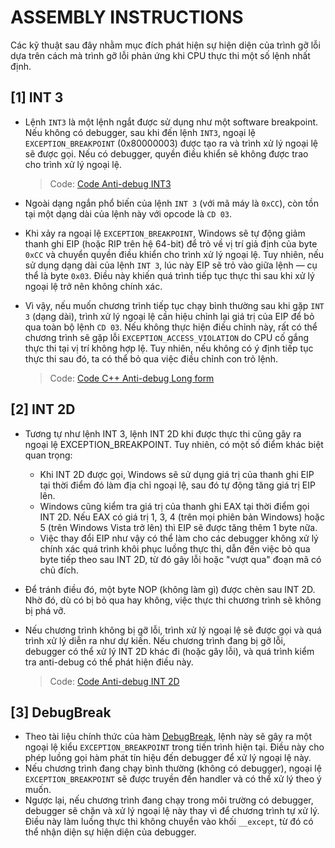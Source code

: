 # ASSEMBLY INSTRUCTIONS
Các kỹ thuật sau đây nhằm mục đích phát hiện sự hiện diện của trình gỡ lỗi dựa trên cách mà trình gỡ lỗi phản ứng khi CPU thực thi một số lệnh nhất định.

## **[1] INT 3**
- Lệnh `INT3` là một lệnh ngắt được sử dụng như một software breakpoint. Nếu không có debugger, sau khi đến lệnh `INT3`, ngoại lệ `EXCEPTION_BREAKPOINT` (0x80000003) được tạo ra và trình xử lý ngoại lệ sẽ được gọi. Nếu có debugger, quyền điều khiển sẽ không được trao cho trình xử lý ngoại lệ.
  
  > Code: [Code Anti-debug INT3](Anti-debug_INT3/int3.c)

- Ngoài dạng ngắn phổ biến của lệnh `INT 3` (với mã máy là `0xCC`), còn tồn tại một dạng dài của lệnh này với opcode là `CD 03`.
- Khi xảy ra ngoại lệ `EXCEPTION_BREAKPOINT`, Windows sẽ tự động giảm thanh ghi EIP (hoặc RIP trên hệ 64-bit) để trỏ về vị trí giả định của byte `0xCC` và chuyển quyền điều khiển cho trình xử lý ngoại lệ. Tuy nhiên, nếu sử dụng dạng dài của lệnh `INT 3`, lúc này EIP sẽ trỏ vào giữa lệnh — cụ thể là byte `0x03`. Điều này khiến quá trình tiếp tục thực thi sau khi xử lý ngoại lệ trở nên không chính xác.
- Vì vậy, nếu muốn chương trình tiếp tục chạy bình thường sau khi gặp `INT 3` (dạng dài), trình xử lý ngoại lệ cần hiệu chỉnh lại giá trị của EIP để bỏ qua toàn bộ lệnh `CD 03`. Nếu không thực hiện điều chỉnh này, rất có thể chương trình sẽ gặp lỗi `EXCEPTION_ACCESS_VIOLATION` do CPU cố gắng thực thi tại vị trí không hợp lệ. Tuy nhiên, nếu không có ý định tiếp tục thực thi sau đó, ta có thể bỏ qua việc điều chỉnh con trỏ lệnh.
  
  > Code: [Code C++ Anti-debug Long form](Anti-debug_Long-form/anti-debug_long-form.cpp)

## **[2] INT 2D**
- Tương tự như lệnh INT 3, lệnh INT 2D khi được thực thi cũng gây ra ngoại lệ EXCEPTION_BREAKPOINT. Tuy nhiên, có một số điểm khác biệt quan trọng:
  - Khi INT 2D được gọi, Windows sẽ sử dụng giá trị của thanh ghi EIP tại thời điểm đó làm địa chỉ ngoại lệ, sau đó tự động tăng giá trị EIP lên.
  - Windows cũng kiểm tra giá trị của thanh ghi EAX tại thời điểm gọi INT 2D. Nếu EAX có giá trị 1, 3, 4 (trên mọi phiên bản Windows) hoặc 5 (trên Windows Vista trở lên) thì EIP sẽ được tăng thêm 1 byte nữa.
  - Việc thay đổi EIP như vậy có thể làm cho các debugger không xử lý chính xác quá trình khôi phục luồng thực thi, dẫn đến việc bỏ qua byte tiếp theo sau INT 2D, từ đó gây lỗi hoặc "vượt qua" đoạn mã có chủ đích.
- Để tránh điều đó, một byte NOP (không làm gì) được chèn sau INT 2D. Nhờ đó, dù có bị bỏ qua hay không, việc thực thi chương trình sẽ không bị phá vỡ.
- Nếu chương trình không bị gỡ lỗi, trình xử lý ngoại lệ sẽ được gọi và quá trình xử lý diễn ra như dự kiến. Nếu chương trình đang bị gỡ lỗi, debugger có thể xử lý INT 2D khác đi (hoặc gây lỗi), và quá trình kiểm tra anti-debug có thể phát hiện điều này.

  > Code: [Code Anti-debug INT 2D](Anti-debug_INT2D/Anti-debug_INT2D.cpp)

## **[3] DebugBreak**
- Theo tài liệu chính thức của hàm [DebugBreak](https://learn.microsoft.com/en-us/windows/win32/api/debugapi/nf-debugapi-debugbreak), lệnh này sẽ gây ra một ngoại lệ kiểu `EXCEPTION_BREAKPOINT` trong tiến trình hiện tại. Điều này cho phép luồng gọi hàm phát tín hiệu đến debugger để xử lý ngoại lệ này.
- Nếu chương trình đang chạy bình thường (không có debugger), ngoại lệ `EXCEPTION_BREAKPOINT` sẽ được truyền đến handler và có thể xử lý theo ý muốn.
- Ngược lại, nếu chương trình đang chạy trong môi trường có debugger, debugger sẽ chặn và xử lý ngoại lệ này thay vì để chương trình tự xử lý. Điều này làm luồng thực thi không chuyển vào khối `__except`, từ đó có thể nhận diện sự hiện diện của debugger.
